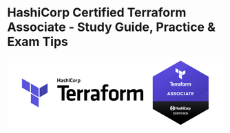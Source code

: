 
# HashiCorp Certified Terraform Associate - Study Guide, Practice & Exam Tips



![Terraform](./images/terraform.png)

